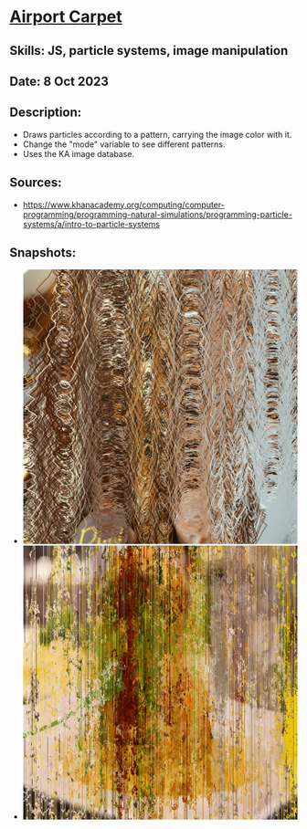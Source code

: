 # [Airport Carpet](https://www.khanacademy.org/computer-programming/airport-carpet/5720609981775872)

## Skills: JS, particle systems, image manipulation

## Date: 8 Oct 2023

## Description: 
- Draws particles according to a pattern, carrying the image color with it. 
- Change the "mode" variable to see different patterns.
- Uses the KA image database.

## Sources:
- https://www.khanacademy.org/computing/computer-programming/programming-natural-simulations/programming-particle-systems/a/intro-to-particle-systems

## Snapshots:
- ![Snapshot 1](image1.png)
- ![Snapshot 2](image2.png)
